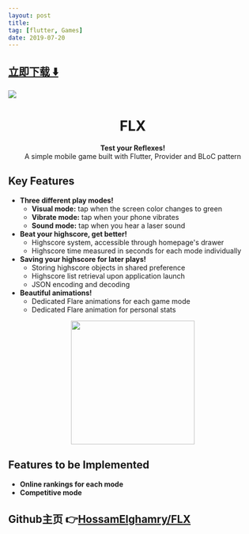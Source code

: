 ```yaml
---
layout: post
title:  
tag: [flutter, Games]
date: 2019-07-20
---
```


 


## [立即下载 ️⬇️ ](https://codeload.github.com/HossamElghamry/FLX/zip/master) 


 
![](https://flutterawesome.com/content/images/2019/07/FLX.jpg)
 
>
> 
>

 
<h1 align="center">FLX</h1>

<div align="center">
  <strong>Test your Reflexes!</strong>
</div>
<div align="center">
  A simple mobile game built with Flutter, Provider and BLoC pattern
</div>

## Key Features
* __Three different play modes!__ 
  * __Visual mode:__ tap when the screen color changes to green
  * __Vibrate mode:__ tap when your phone vibrates
  * __Sound mode:__ tap when you hear a laser sound
* __Beat your highscore, get better!__ 
  * Highscore system, accessible through homepage's drawer
  * Highscore time measured in seconds for each mode individually
* __Saving your highscore for later plays!__ 
  * Storing highscore objects in shared preference
  * Highscore list retrieval upon application launch
  * JSON encoding and decoding
* __Beautiful animations!__ 
  * Dedicated Flare animations for each game mode
  * Dedicated Flare animation for personal stats

<div align="center">
<img src="https://raw.githubusercontent.com/HossamElghamry/FLX/master/gif/FLX.gif" width="250"/> 
</div>

## Features to be Implemented
* __Online rankings for each mode__ 
* __Competitive mode__





## Github主页 👉[HossamElghamry/FLX](http://github.com/HossamElghamry/FLX)